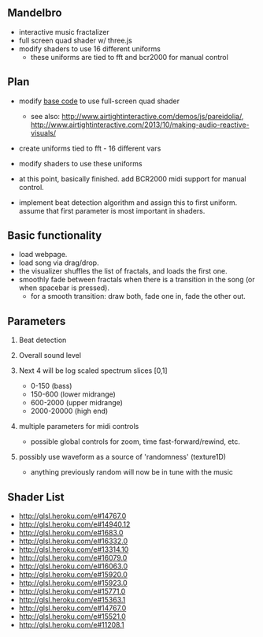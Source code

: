 Mandelbro
---------

-   interactive music fractalizer
-   full screen quad shader w/ three.js
-   modify shaders to use 16 different uniforms
    -   these uniforms are tied to fft and bcr2000 for manual control

Plan
----

-   modify [base code][] to use full-screen quad shader
    -   see also:
        <http://www.airtightinteractive.com/demos/js/pareidolia/>,
        <http://www.airtightinteractive.com/2013/10/making-audio-reactive-visuals/>

-   create uniforms tied to fft - 16 different vars
-   modify shaders to use these uniforms
-   at this point, basically finished. add BCR2000 midi support for
    manual control.
-   implement beat detection algorithm and assign this to first uniform.
    assume that first parameter is most important in shaders.

Basic functionality
-------------------

-   load webpage.
-   load song via drag/drop.
-   the visualizer shuffles the list of fractals, and loads the first
    one.
-   smoothly fade between fractals when there is a transition in the
    song (or when spacebar is pressed).
    -   for a smooth transition: draw both, fade one in, fade the other
        out.

Parameters
----------

1.  Beat detection
2.  Overall sound level
3.  Next 4 will be log scaled spectrum slices [0,1]
    -   0-150 (bass)
    -   150-600 (lower midrange)
    -   600-2000 (upper midrange)
    -   2000-20000 (high end)

4.  multiple parameters for midi controls
    -   possible global controls for zoom, time fast-forward/rewind,
        etc.

5.  possibly use waveform as a source of 'randomness' (texture1D)
    -   anything previously random will now be in tune with the music

Shader List
-----------

-   <http://glsl.heroku.com/e#14767.0>
-   <http://glsl.heroku.com/e#14940.12>
-   <http://glsl.heroku.com/e#1683.0>
-   <http://glsl.heroku.com/e#16332.0>
-   <http://glsl.heroku.com/e#13314.10>
-   <http://glsl.heroku.com/e#16079.0>
-   <http://glsl.heroku.com/e#16063.0>
-   <http://glsl.heroku.com/e#15920.0>
-   <http://glsl.heroku.com/e#15923.0>
-   <http://glsl.heroku.com/e#15771.0>
-   <http://glsl.heroku.com/e#15363.1>
-   <http://glsl.heroku.com/e#14767.0>
-   <http://glsl.heroku.com/e#15521.0>
-   <http://glsl.heroku.com/e#11208.1>

  [base code]: https://github.com/paullewis/music-dna
